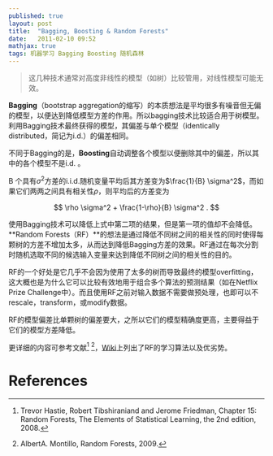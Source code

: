 ```yaml
---
published: true
layout: post
title:  "Bagging, Boosting & Random Forests"
date:   2011-02-10 09:52
mathjax: true
tags: 机器学习 Bagging Boosting 随机森林
---
```


> 这几种技术通常对高度非线性的模型（如树）比较管用，对线性模型可能无效。

**Bagging**（bootstrap aggregation的缩写）的本质想法是平均很多有噪音但无偏的模型，以便达到降低模型方差的作用。所以bagging技术比较适合用于树模型。利用Bagging技术最终获得的模型，其偏差与单个模型（identically distributed，简记为i.d.）的偏差相同。

不同于Bagging的是，**Boosting**自动调整各个模型以便删除其中的偏差，所以其中的各个模型不是i.d. 。

B 个具有$\sigma^2$方差的i.i.d.随机变量平均后其方差变为$\frac{1}{B} \sigma^2$，而如果它们两两之间具有相关性$\rho$，则平均后的方差变为

$$
\rho \sigma^2 + \frac{1-\rho}{B} \sigma^2 .
$$

使用Bagging技术可以降低上式中第二项的结果，但是第一项的值却不会降低。**Random Forests（RF）**的想法是通过降低不同树之间的相关性的同时使得每颗树的方差不增加太多，从而达到降低Bagging方差的效果。RF通过在每次分割时随机选取不同的候选输入变量来达到降低不同树之间的相关性的目的。

RF的一个好处是它几乎不会因为使用了太多的树而导致最终的模型overfitting，这大概也是为什么它可以比较有效地用于组合多个算法的预测结果（如在Netflix Prize Challenge中）。而且使用RF之前对输入数据不需要做预处理，也即可以不rescale，transform，或modify数据。

RF的模型偏差比单颗树的偏差要大，之所以它们的模型精确度更高，主要得益于它们的模型方差降低。

更详细的内容可参考文献[^esl] [^rf]，[Wiki](http://en.wikipedia.org/wiki/Random_forest)上列出了RF的学习算法以及优劣势。

# References

[^esl]: Trevor Hastie, Robert Tibshiraniand and Jerome Friedman, Chapter 15: Random Forests, The Elements of Statistical Learning, the 2nd edition, 2008.
[^rf]: AlbertA. Montillo, Random Forests, 2009.



